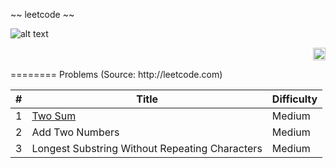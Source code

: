 ~~ leetcode ~~ 

 
![alt text](https://raw.githubusercontent.com/lvncnt/Leetcode-OJ/master/Logo/logo.png "Leetcode")

 
<p align="right">
 <img src="https://raw.githubusercontent.com/lvncnt/Leetcode-OJ/master/Logo/logo.png" alt="alt text" style="width:20;height:20">
</p>
========
Problems (Source: http://leetcode.com) 

| #                 | Title           | Difficulty   
| :-------------:   |-------------    | -----|
| 1                 | [Two Sum][1]               | Medium  
| 2                 | Add Two Numbers         |  Medium  
| 3                 | Longest Substring Without Repeating Characters      |    Medium  

[1]: https://oj.leetcode.com/problems/two-sum/




